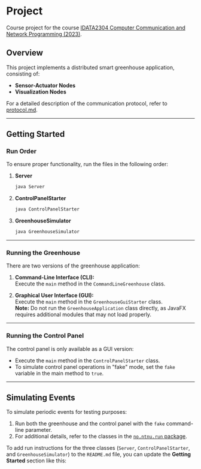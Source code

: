 # Project

Course project for the course [IDATA2304 Computer Communication and Network Programming (2023)](https://www.ntnu.edu/studies/courses/IDATA2304/2023).

## Overview

This project implements a distributed smart greenhouse application, consisting of:

- **Sensor-Actuator Nodes**
- **Visualization Nodes**

For a detailed description of the communication protocol, refer to [protocol.md](protocol.md).

---

## Getting Started

### Run Order

To ensure proper functionality, run the files in the following order:

1. **Server** 
    ```bash
    java Server
    ```
3. **ControlPanelStarter**
    ```bash
    java ControlPanelStarter
    ```
3. **GreenhouseSimulator**
    ```bash
   java GreenhouseSimulator
    ```

---

### Running the Greenhouse

There are two versions of the greenhouse application:

1. **Command-Line Interface (CLI):**  
   Execute the `main` method in the `CommandLineGreenhouse` class.

2. **Graphical User Interface (GUI):**  
   Execute the `main` method in the `GreenhouseGuiStarter` class.  
   **Note:** Do not run the `GreenhouseApplication` class directly, as JavaFX requires additional modules that may not load properly.

---

### Running the Control Panel

The control panel is only available as a GUI version:

- Execute the `main` method in the `ControlPanelStarter` class.
- To simulate control panel operations in "fake" mode, set the `fake` variable in the main method to `true`.

---

## Simulating Events

To simulate periodic events for testing purposes:

1. Run both the greenhouse and the control panel with the `fake` command-line parameter.
2. For additional details, refer to the classes in the [`no.ntnu.run` package](src/main/java/no/ntnu/run).


To add run instructions for the three classes (`Server`, `ControlPanelStarter`, and `GreenhouseSimulator`) to the `README.md` file, you can update the **Getting Started** section like this:

